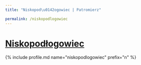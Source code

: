 ```yaml
---
title: "Niskopod\u0142ogowiec | Patromierz"

permalink: /niskopodlogowiec
---
```


# [Niskopodłogowiec](https://patronite.pl/niskopodlogowiec)

{% include profile.md name="niskopodlogowiec" prefix="n" %}
